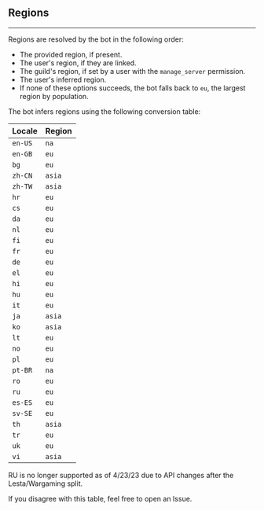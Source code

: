 ## Regions

---

Regions are resolved by the bot in the following order:

- The provided region, if present.
- The user's region, if they are linked.
- The guild's region, if set by a user with the `manage_server` permission.
- The user's inferred region.
- If none of these options succeeds, the bot falls back to `eu`, the largest region by population.

The bot infers regions using the following conversion table:


| Locale  | Region |
|:--------|:-------|
| `en-US` | `na`   |
| `en-GB` | `eu`   |
| `bg`    | `eu`   |
| `zh-CN` | `asia` |
| `zh-TW` | `asia` |
| `hr`    | `eu`   |
| `cs`    | `eu`   |
| `da`    | `eu`   |
| `nl`    | `eu`   |
| `fi`    | `eu`   |
| `fr`    | `eu`   |
| `de`    | `eu`   |
| `el`    | `eu`   |
| `hi`    | `eu`   |
| `hu`    | `eu`   |
| `it`    | `eu`   |
| `ja`    | `asia` |
| `ko`    | `asia` |
| `lt`    | `eu`   |
| `no`    | `eu`   |
| `pl`    | `eu`   |
| `pt-BR` | `na`   |
| `ro`    | `eu`   |
| `ru`    | `eu`   |
| `es-ES` | `eu`   |
| `sv-SE` | `eu`   |
| `th`    | `asia` |
| `tr`    | `eu`   |
| `uk`    | `eu`   |
| `vi`    | `asia` |

RU is no longer supported as of 4/23/23 due to API changes after the Lesta/Wargaming split.

If you disagree with this table, feel free to open an Issue.